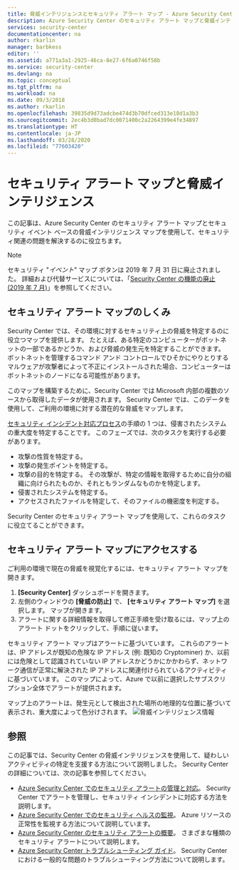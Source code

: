 ```yaml
---
title: 脅威インテリジェンスとセキュリティ アラート マップ - Azure Security Center
description: Azure Security Center のセキュリティ アラート マップと脅威インテリジェンス機能を使用して、VM とコンピューターの潜在的な脅威を特定する方法について説明します。
services: security-center
documentationcenter: na
author: rkarlin
manager: barbkess
editor: ''
ms.assetid: a771a3a1-2925-46ca-8e27-6f6a0746f58b
ms.service: security-center
ms.devlang: na
ms.topic: conceptual
ms.tgt_pltfrm: na
ms.workload: na
ms.date: 09/3/2018
ms.author: rkarlin
ms.openlocfilehash: 39835d9d73adcbe474d3b70dfced313e18d1a3b3
ms.sourcegitcommit: 2ec4b3d0bad7dc0071400c2a2264399e4fe34897
ms.translationtype: HT
ms.contentlocale: ja-JP
ms.lasthandoff: 03/28/2020
ms.locfileid: "77603420"
---
```

# <a name="security-alerts-map-and-threat-intelligence"></a>セキュリティ アラート マップと脅威インテリジェンス
この記事は、Azure Security Center のセキュリティ アラート マップとセキュリティ イベント ベースの脅威インテリジェンス マップを使用して、セキュリティ関連の問題を解決するのに役立ちます。

> [!NOTE]
> セキュリティ "*イベント*" マップ ボタンは 2019 年 7 月 31 日に廃止されました。 詳細および代替サービスについては、「[Security Center の機能の廃止 (2019 年 7 月)](security-center-features-retirement-july2019.md#menu_securityeventsmap)」を参照してください。


## <a name="how-the-security-alerts-map-works"></a>セキュリティ アラート マップのしくみ
Security Center では、その環境に対するセキュリティ上の脅威を特定するのに役立つマップを提供します。 たとえば、ある特定のコンピューターがボットネットの一部であるかどうか、および脅威の発生元を特定することができます。 ボットネットを管理するコマンド アンド コントロールでひそかにやりとりするマルウェアが攻撃者によって不正にインストールされた場合、コンピューターはボットネットのノードになる可能性があります。 

このマップを構築するために、Security Center では Microsoft 内部の複数のソースから取得したデータが使用されます。 Security Center では、このデータを使用して、ご利用の環境に対する潜在的な脅威をマップします。 

[セキュリティ インシデント対応プロセス](https://docs.microsoft.com/azure/security-center/security-center-planning-and-operations-guide#incident-response)の手順の 1 つは、侵害されたシステムの重大度を特定することです。 このフェーズでは、次のタスクを実行する必要があります。

- 攻撃の性質を特定する。
- 攻撃の発生ポイントを特定する。
- 攻撃の目的を特定する。 その攻撃が、特定の情報を取得するために自分の組織に向けられたものか、それともランダムなものかを特定します。
- 侵害されたシステムを特定する。
- アクセスされたファイルを特定して、そのファイルの機密度を判定する。

Security Center のセキュリティ アラート マップを使用して、これらのタスクに役立てることができます。

## <a name="access-the-security-alerts-map"></a>セキュリティ アラート マップにアクセスする
ご利用の環境で現在の脅威を視覚化するには、セキュリティ アラート マップを開きます。

1. **[Security Center]** ダッシュボードを開きます。
2. 左側のウィンドウの **[脅威の防止]** で、 **[セキュリティ アラート マップ]** を選択します。 マップが開きます。
3. アラートに関する詳細情報を取得して修正手順を受け取るには、マップ上のアラート ドットをクリックして、手順に従います。 
 
セキュリティ アラート マップはアラートに基づいています。 これらのアラートは、IP アドレスが既知の危険な IP アドレス (例: 既知の Cryptominer) か、以前には危険として認識されていない IP アドレスかどうかにかかわらず、ネットワーク通信が正常に解決された IP アドレスに関連付けられているアクティビティに基づいています。 このマップによって、Azure で以前に選択したサブスクリプション全体でアラートが提供されます。 

マップ上のアラートは、発生元として検出された場所の地理的な位置に基づいて表示され、重大度によって色分けされます。 
    ![脅威インテリジェンス情報](./media/security-center-threat-intel/security-center-alert-map.png)



## <a name="see-also"></a>参照
この記事では、Security Center の脅威インテリジェンスを使用して、疑わしいアクティビティの特定を支援する方法について説明しました。 Security Center の詳細については、次の記事を参照してください。

* [Azure Security Center でのセキュリティ アラートの管理と対応](https://docs.microsoft.com/azure/security-center/security-center-managing-and-responding-alerts)。 Security Center でアラートを管理し、セキュリティ インシデントに対応する方法を説明します。
* [Azure Security Center でのセキュリティ ヘルスの監視](security-center-monitoring.md)。 Azure リソースの正常性を監視する方法について説明しています。
* [Azure Security Center のセキュリティ アラートの概要](https://docs.microsoft.com/azure/security-center/security-center-alerts-type)。 さまざまな種類のセキュリティ アラートについて説明します。
* [Azure Security Center トラブルシューティング ガイド](https://docs.microsoft.com/azure/security-center/security-center-troubleshooting-guide)。 Security Center における一般的な問題のトラブルシューティング方法について説明します。